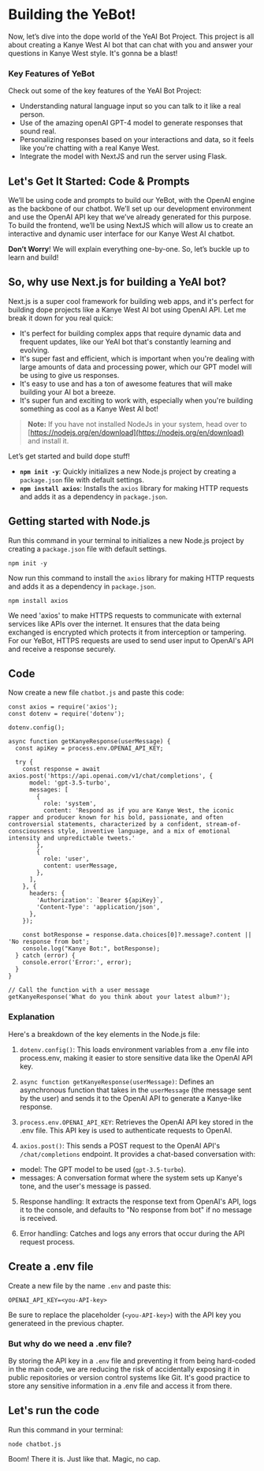 # Building the YeBot!

Now, let’s dive into the dope world of the YeAI Bot Project. This project is all about creating a Kanye West AI bot that can chat with you and answer your questions in Kanye West style. It's gonna be a blast!

### Key Features of YeBot

Check out some of the key features of the YeAI Bot Project:

- Understanding natural language input so you can talk to it like a real person.
- Use of the amazing openAI GPT-4 model to generate responses that sound real.
- Personalizing responses based on your interactions and data, so it feels like you're chatting with a real Kanye West.
- Integrate the model with NextJS and run the server using Flask.

## Let's Get It Started: Code & Prompts

We’ll be using code and prompts to build our YeBot, with the OpenAI engine as the backbone of our chatbot. We’ll set up our development environment and use the OpenAI API key that we’ve already generated for this purpose. To build the frontend, we’ll be using NextJS which will allow us to create an interactive and dynamic user interface for our Kanye West AI chatbot.

**Don’t Worry**! We will explain everything one-by-one. So, let’s buckle up to learn and build!

## So, why use Next.js for building a YeAI bot?

Next.js is a super cool framework for building web apps, and it's perfect for building dope projects like a Kanye West AI bot using OpenAI API. Let me break it down for you real quick:

- It's perfect for building complex apps that require dynamic data and frequent updates, like our YeAI bot that's constantly learning and evolving.
- It's super fast and efficient, which is important when you're dealing with large amounts of data and processing power, which our GPT model will be using to give us responses.
- It's easy to use and has a ton of awesome features that will make building your AI bot a breeze.
- It's super fun and exciting to work with, especially when you're building something as cool as a Kanye West AI bot!

> **Note:** If you have not installed NodeJs in your system, head over to [https://nodejs.org/en/download](https://nodejs.org/en/download) and install it.
> 

Let’s get started and build dope stuff!


- **`npm init -y`**: Quickly initializes a new Node.js project by creating a `package.json` file with default settings.
- **`npm install axios`**: Installs the `axios` library for making HTTP requests and adds it as a dependency in `package.json`.

## Getting started with Node.js
Run this command in your terminal to initializes a new Node.js project by creating a `package.json` file with default settings.

`npm init -y`

Now run this command to install the `axios` library for making HTTP requests and adds it as a dependency in `package.json`. 

`npm install axios`

We need 'axios' to make HTTPS requests to communicate with external services like APIs over the internet. It ensures that the data being exchanged is encrypted which protects it from interception or tampering. For our YeBot, HTTPS requests are used to send user input to OpenAI's API and receive a response securely.

## Code

Now create a new file `chatbot.js` and paste this code:

```
const axios = require('axios');
const dotenv = require('dotenv');

dotenv.config();  

async function getKanyeResponse(userMessage) {
  const apiKey = process.env.OPENAI_API_KEY;    
  
  try {
    const response = await axios.post('https://api.openai.com/v1/chat/completions', {
      model: 'gpt-3.5-turbo',
      messages: [
        {
          role: 'system',
          content: 'Respond as if you are Kanye West, the iconic rapper and producer known for his bold, passionate, and often controversial statements, characterized by a confident, stream-of-consciousness style, inventive language, and a mix of emotional intensity and unpredictable tweets.'
        },
        {
          role: 'user',
          content: userMessage,
        },
      ],
    }, {
      headers: {
        'Authorization': `Bearer ${apiKey}`,
        'Content-Type': 'application/json',
      },
    });

    const botResponse = response.data.choices[0]?.message?.content || 'No response from bot';
    console.log("Kanye Bot:", botResponse);
  } catch (error) {
    console.error('Error:', error);
  }
}

// Call the function with a user message
getKanyeResponse('What do you think about your latest album?');
```

### Explanation

Here's a breakdown of the key elements in the Node.js file:

1. `dotenv.config()`: This loads environment variables from a .env file into process.env, making it easier to store sensitive data like the OpenAI API key.

2. `async function getKanyeResponse(userMessage)`: Defines an asynchronous function that takes in the `userMessage` (the message sent by the user) and sends it to the OpenAI API to generate a Kanye-like response.

3. `process.env.OPENAI_API_KEY`: Retrieves the OpenAI API key stored in the .env file. This API key is used to authenticate requests to OpenAI.

4. `axios.post()`: This sends a POST request to the OpenAI API's `/chat/completions` endpoint. It provides a chat-based conversation with:

- model: The GPT model to be used (`gpt-3.5-turbo`).
- messages: A conversation format where the system sets up Kanye's tone, and the user's message is passed.

5. Response handling: It extracts the response text from OpenAI's API, logs it to the console, and defaults to "No response from bot" if no message is received.

6. Error handling: Catches and logs any errors that occur during the API request process.

## Create a .env file

Create a new file by the name `.env` and paste this:

`OPENAI_API_KEY=<you-API-key>` 

Be sure to replace the placeholder (`<you-API-key>`) with the API key you generateed in the previous chapter.

### But why do we need a .env file?

By storing the API key in a `.env` file and preventing it from being hard-coded in the main code, we are reducing the risk of accidentally exposing it in public repositories or version control systems like Git. It's good practice to store any sensitive information in a .env file and access it from there.

## Let's run the code

Run this command in your terminal:

`node chatbot.js`

Boom! There it is. Just like that. Magic, no cap.
